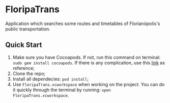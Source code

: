 # FloripaTrans

Application which searches some routes and timetables of Florianópolis's public transportation.

## Quick Start
1. Make sure you have Cocoapods. If not, run this command on terminal: `sudo gem install cocoapods`. If there is any complication, use this [link](http://guides.cocoapods.org/using/getting-started.html) as reference;
1. Clone the repo;
1. Install all dependecies: `pod install`;
1. Use `FloripaTrans.xcworkspace` when working on the project. You can do it quickly through the terminal by running: `open FloripaTrans.xcworkspace`.
